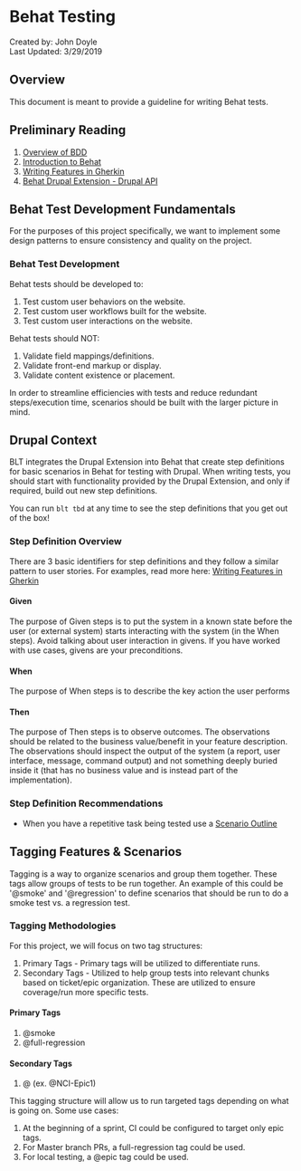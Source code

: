 # Behat Testing
Created by: John Doyle\
Last Updated: 3/29/2019


## Overview
This document is meant to provide a guideline for writing Behat tests. 

## Preliminary Reading
1. [Overview of BDD](https://docs.cucumber.io/bdd/overview/)
2. [Introduction to Behat](http://docs.behat.org/en/v2.5/quick_intro.html)
3. [Writing Features in Gherkin](http://docs.behat.org/en/v2.5/guides/1.gherkin.html)
4. [Behat Drupal Extension - Drupal API](https://behat-drupal-extension.readthedocs.io/en/3.1/drupalapi.html)

## Behat Test Development Fundamentals
For the purposes of this project specifically, we want to implement some design patterns to ensure consistency and quality on the project. 

### Behat Test Development
Behat tests should be developed to:
 1. Test custom user behaviors on the website.
 2. Test custom user workflows built for the website.
 3. Test custom user interactions on the website.
 
 Behat tests should NOT:
 1. Validate field mappings/definitions.
 2. Validate front-end markup or display.
 3. Validate content existence or placement.
 
In order to streamline efficiencies with tests and reduce redundant steps/execution time, scenarios should be built with the larger picture in mind.   
 
 
## Drupal Context
BLT integrates the Drupal Extension into Behat that create step definitions for basic scenarios in Behat for testing with Drupal. When writing tests, you should start with functionality provided by the Drupal Extension, and only if required, build out new step definitions. 

You can run `blt tbd` at any time to see the step definitions that you get out of the box! 
### Step Definition Overview
There are 3 basic identifiers for step definitions and they follow a similar pattern to user stories. For examples, read more here: [Writing Features in Gherkin](http://docs.behat.org/en/v2.5/guides/1.gherkin.html)

#### Given
The purpose of Given steps is to put the system in a known state before the user (or external system) starts interacting with the system (in the When steps). Avoid talking about user interaction in givens. If you have worked with use cases, givens are your preconditions.

#### When
The purpose of When steps is to describe the key action the user performs 

#### Then
The purpose of Then steps is to observe outcomes. The observations should be related to the business value/benefit in your feature description. The observations should inspect the output of the system (a report, user interface, message, command output) and not something deeply buried inside it (that has no business value and is instead part of the implementation).

### Step Definition Recommendations
- When you have a repetitive task being tested use a [Scenario Outline](http://docs.behat.org/en/v2.5/guides/1.gherkin.html#scenario-outlines)

## Tagging Features & Scenarios
Tagging is a way to organize scenarios and group them together. These tags allow groups of tests to be run together. An example of this could be '@smoke' and '@regression' to define scenarios that should be run to do a smoke test vs. a regression test.

### Tagging Methodologies
For this project, we will focus on two tag structures:
 1. Primary Tags - Primary tags will be utilized to differentiate runs. 
 2. Secondary Tags - Utilized to help group tests into relevant chunks based on ticket/epic organization. These are utilized to ensure coverage/run more specific tests.
 
#### Primary Tags
1. @smoke
2. @full-regression

#### Secondary Tags
1. @<epic> (ex. @NCI-Epic1)  
 
This tagging structure will allow us to run targeted tags depending on what is going on. Some use cases:
1. At the beginning of a sprint, CI could be configured to target only epic tags.
2. For Master branch PRs, a full-regression tag could be used.
3. For local testing, a @epic tag could be used.
